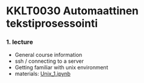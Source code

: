 # KKLT0030 Automaattinen tekstiprosessointi

### 1. lecture
* General course information
* ssh / connecting to a server
* Getting familiar with unix environment
* materials: [Unix_1.ipynb](Unix_1.ipynb)
